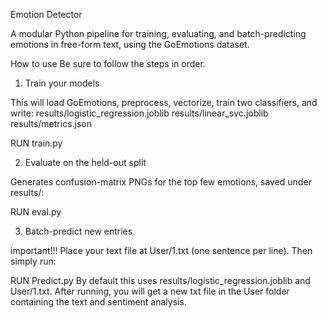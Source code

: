Emotion Detector

A modular Python pipeline for training, evaluating, and batch-predicting emotions in free-form text, using the GoEmotions dataset.


How to use
Be sure to follow the steps in order.

1. Train your models

This will load GoEmotions, preprocess, vectorize, train two classifiers, and write:
results/logistic_regression.joblib
results/linear_svc.joblib
results/metrics.json

RUN train.py

2. Evaluate on the held-out split

Generates confusion-matrix PNGs for the top few emotions, saved under results/:

RUN eval.py

3. Batch-predict new entries

important!!!
Place your text file at User/1.txt (one sentence per line). Then simply run:

RUN Predict.py
By default this uses results/logistic_regression.joblib and User/1.txt.
After running, you will get a new txt file in the User folder containing the text and sentiment analysis.
